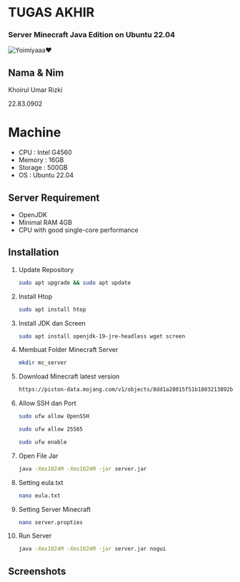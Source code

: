 # TUGAS AKHIR 

### Server Minecraft Java Edition on Ubuntu 22.04

![Yoimiyaaa❤](https://static.wikia.nocookie.net/logopedia/images/a/aa/Minecraft-java-logo.png/revision/latest/scale-to-width-down/1000?cb=20190316052713)

## Nama & Nim

Khoirul Umar Rizki

22.83.0902

# Machine
- CPU		: Intel G4560
- Memory	: 16GB
- Storage	: 500GB
- OS		: Ubuntu 22.04
## Server Requirement
- OpenJDK
- Minimal RAM 4GB
- CPU with good single-core performance

## Installation
1. Update Repository
    ```sh
    sudo apt upgrade && sudo apt update
2. Install Htop
    ```sh
    sudo apt install htop
    ```
3. Install JDK dan Screen
   ```sh
   sudo apt install openjdk-19-jre-headless wget screen
   ```
4. Membuat Folder Minecraft Server
   ```sh
   mkdir mc_server
   ```
5. Download Minecraft latest version
    ```sh
   https://piston-data.mojang.com/v1/objects/8dd1a28015f51b1803213892b50b7b4fc76e594d/server.jar
   ```
6. Allow SSH dan Port
    ```sh
   sudo ufw allow OpenSSH
   ```
   ```sh
   sudo ufw allow 25565
   ```
    ```sh
   sudo ufw enable
   ```
7. Open File Jar
    ```sh
   java -Xmx1024M -Xms1024M -jar server.jar
   ```
8. Setting eula.txt
    ```sh
    nano eula.txt
    ```
9. Setting Server Minecraft
    ```sh
   nano server.propties
   ```
10. Run Server
    ```sh
    java -Xmx1024M -Xms1024M -jar server.jar nogui
    ```
## Screenshots
   
